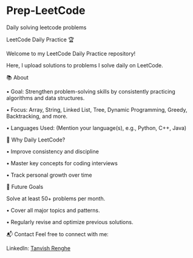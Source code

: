 # Prep-LeetCode
Daily solving leetcode problems

LeetCode Daily Practice 🏆

Welcome to my LeetCode Daily Practice repository!

Here, I upload solutions to problems I solve daily on LeetCode.


📚 About

  • Goal: Strengthen problem-solving skills by consistently practicing algorithms and data structures.

  • Focus: Array, String, Linked List, Tree, Dynamic Programming, Greedy, Backtracking, and more.

  • Languages Used: (Mention your language(s), e.g., Python, C++, Java)

🌟 Why Daily LeetCode?

  • Improve consistency and discipline

  • Master key concepts for coding interviews

  • Track personal growth over time

🚀 Future Goals

Solve at least 50+ problems per month.

  • Cover all major topics and patterns.

  • Regularly revise and optimize previous solutions.

📬 Contact
Feel free to connect with me:

  LinkedIn: [Tanvish Renghe](https://www.linkedin.com/in/tanvish-renghe/)
